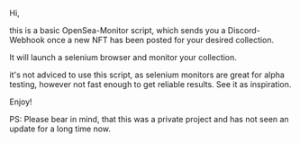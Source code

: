 Hi,

this is a basic OpenSea-Monitor script, which sends you a Discord-Webhook once a new NFT has been posted for your desired collection.

It will launch a selenium browser and monitor your collection. 

it's not adviced to use this script, as selenium monitors are great for alpha testing, however not fast enough to get reliable results. See it as inspiration. 

Enjoy!

PS: Please bear in mind, that this was a private project and has not seen an update for a long time now.
